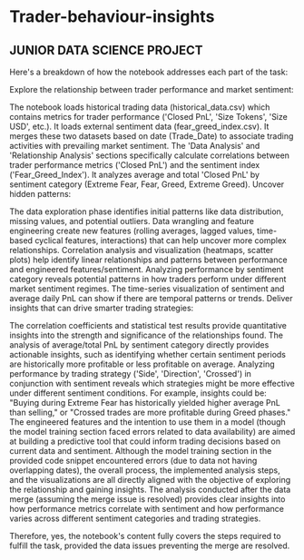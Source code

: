 # Trader-behaviour-insights
JUNIOR DATA SCIENCE PROJECT
-----------------------------


Here's a breakdown of how the notebook addresses each part of the task:

Explore the relationship between trader performance and market sentiment:

The notebook loads historical trading data (historical_data.csv) which contains metrics for trader performance ('Closed PnL', 'Size Tokens', 'Size USD', etc.).
It loads external sentiment data (fear_greed_index.csv).
It merges these two datasets based on date (Trade_Date) to associate trading activities with prevailing market sentiment.
The 'Data Analysis' and 'Relationship Analysis' sections specifically calculate correlations between trader performance metrics ('Closed PnL') and the sentiment index ('Fear_Greed_Index').
It analyzes average and total 'Closed PnL' by sentiment category (Extreme Fear, Fear, Greed, Extreme Greed).
Uncover hidden patterns:

The data exploration phase identifies initial patterns like data distribution, missing values, and potential outliers.
Data wrangling and feature engineering create new features (rolling averages, lagged values, time-based cyclical features, interactions) that can help uncover more complex relationships.
Correlation analysis and visualization (heatmaps, scatter plots) help identify linear relationships and patterns between performance and engineered features/sentiment.
Analyzing performance by sentiment category reveals potential patterns in how traders perform under different market sentiment regimes.
The time-series visualization of sentiment and average daily PnL can show if there are temporal patterns or trends.
Deliver insights that can drive smarter trading strategies:

The correlation coefficients and statistical test results provide quantitative insights into the strength and significance of the relationships found.
The analysis of average/total PnL by sentiment category directly provides actionable insights, such as identifying whether certain sentiment periods are historically more profitable or less profitable on average.
Analyzing performance by trading strategy ('Side', 'Direction', 'Crossed') in conjunction with sentiment reveals which strategies might be more effective under different sentiment conditions. For example, insights could be: "Buying during Extreme Fear has historically yielded higher average PnL than selling," or "Crossed trades are more profitable during Greed phases."
The engineered features and the intention to use them in a model (though the model training section faced errors related to data availability) are aimed at building a predictive tool that could inform trading decisions based on current data and sentiment.
Although the model training section in the provided code snippet encountered errors (due to data not having overlapping dates), the overall process, the implemented analysis steps, and the visualizations are all directly aligned with the objective of exploring the relationship and gaining insights. The analysis conducted after the data merge (assuming the merge issue is resolved) provides clear insights into how performance metrics correlate with sentiment and how performance varies across different sentiment categories and trading strategies.

Therefore, yes, the notebook's content fully covers the steps required to fulfill the task, provided the data issues preventing the merge are resolved.
